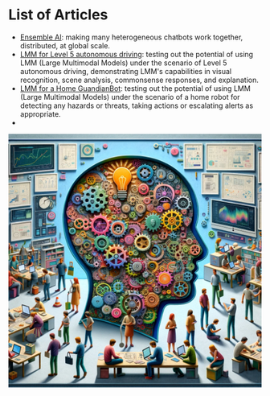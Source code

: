 # List of Articles

- [Ensemble AI](EnsembleAI): making many heterogeneous chatbots work together, distributed, at global scale.
- [LMM for Level 5 autonomous driving](https://github.com/kaihuchen/AutonomousBackseatDriver/blob/main/README.md): testing out the potential of using LMM (Large Multimodal Models) under the scenario of Level 5 autonomous driving, demonstrating LMM's capabilities in visual recognition, scene analysis, commonsense responses, and explanation.
- [LMM for a Home GuandianBot](https://github.com/kaihuchen/GuardianBot/blob/main/README.md): testing out the potential of using LMM (Large Multimodal Models) under the scenario of a home robot for detecting any hazards or threats, taking actions or escalating alerts as appropriate.
- 

<banner class="page-header" role="banner">
  <img src="assets/images/EnsembleAI.png" alt="Banner Image" style="">
</banner>
